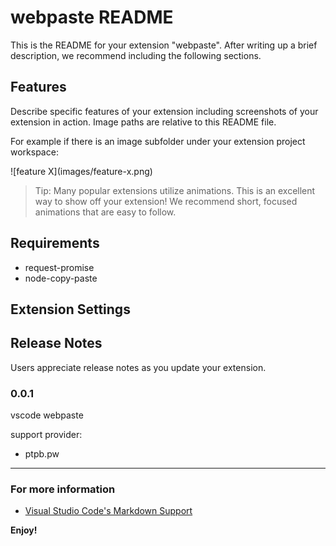# webpaste README

This is the README for your extension "webpaste". After writing up a brief description, we recommend including the following sections.

## Features

Describe specific features of your extension including screenshots of your extension in action. Image paths are relative to this README file.

For example if there is an image subfolder under your extension project workspace:

\!\[feature X\]\(images/feature-x.png\)

> Tip: Many popular extensions utilize animations. This is an excellent way to show off your extension! We recommend short, focused animations that are easy to follow.

## Requirements

* request-promise
* node-copy-paste

## Extension Settings



## Release Notes

Users appreciate release notes as you update your extension.

### 0.0.1

vscode webpaste

support provider:
* ptpb.pw


-----------------------------------------------------------------------------------------------------------


### For more information

* [Visual Studio Code's Markdown Support](http://code.visualstudio.com/docs/languages/markdown)

**Enjoy!**
